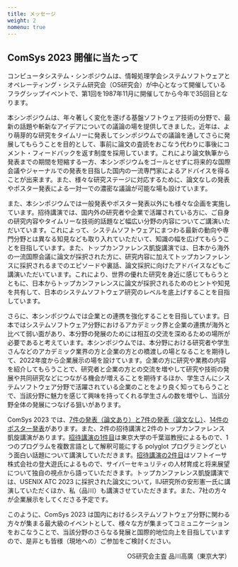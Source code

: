 ```yaml
---
title: メッセージ
weight: 2
nomenu: true
---
```

## ComSys 2023 開催に当たって

コンピュータシステム・シンポジウムは、情報処理学会システムソフトウェアとオペレーティング・システム研究会（OS研究会）が中心となって開催しているフラグシップイベントで、第1回を1987年11月に開催してから今年で35回目となります。

本シンポジウムは、年々著しく変化を遂げる基盤ソフトウェア技術の分野で、最新の話題や斬新なアイデアについての議論の場を提供してきました。近年は、より萌芽的な研究をタイムリーに発表してシンポジウムでの議論を通してさらに発展してもらうことを目的として、事前に論文の査読をおこなう代わりに事後にコメント・フィードバックを返す制度を採用しています。これにより論文執筆から発表までの期間を短縮する一方、本シンポジウムをゴールとせずに将来的な国際会議やジャーナルでの発表を目指した国内の一流専門家によるアドバイスを得ることが出来ます。また、様々な研究ステージに対応するために、論文なしの発表やポスター発表による一対一での濃密な議論が可能な場も設けています。

また、本シンポジウムでは一般発表やポスター発表以外にも様々な企画を実施しています。招待講演では、国内外の研究者や企業で活躍されている方に、ご自身の研究内容やタイムリーな技術的話題など幅広い分野の内容についてご講演いただいています。これによって、システムソフトウェアにまつわる最新の動向や専門分野とは異なる知見なども取り入れていただいて、知識の幅を広げてもらうことを目指しています。また、トップカンファレンス凱旋講演では、日本から海外の一流国際会議に論文が採択された方に、研究内容に加えてトップカンファレンスに採択されるまでのエピソードや裏話、論文採択に向けたアドバイスなどもご講演いただいています。これにより、世界の優れた研究を身近に感じてもらうとともに、日本からトップカンファレンスに論文が採択されるためのヒントや知見を共有して、日本のシステムソフトウェア研究のレベルを底上げすることを目指しています。

さらに、本シンポジウムでは企業との連携を強化することを目指しています。日本ではシステムソフトウェア分野におけるアカデミック界と企業の連携が海外と比べて弱い面があり、本分野の発展のためには相互の交流を深めるための場所が必要であると考えています。本シンポジウムでは、本分野における研究者や学生さんなどのアカデミック業界の方と企業の方との橋渡しの場となることを期待して、2022年度から企業展示の場を設けています。企業の方に研究や業務の内容を紹介してもらうことで、研究者と企業の方との交流を増やして研究や技術の発展や共同研究などにつながる機会が増えることを期待するほか、学生さんにシステムソフトウェア分野で活躍されている企業のことをより良く知ってもらうことで、当該分野に魅力を感じて興味を持ってくれる学生さんの数を増やし、当該分野全体の発展につなげる狙いがあります。

ComSys 2023 では、[7件の発表（論文あり）と7件の発表（論文なし）](#program)、[14件のポスター発表](#poster)があります。また、2件の招待講演と2件のトップカンファレンス凱旋講演があります。[招待講演の1件目](#invite1)は東京大学の千葉滋教授によるもので、1つのプログラムを複数言語として解釈可能にする polyglot プログラミングという面白い話題について講演していただきます。[招待講演の2件目](#invite2)はソフトイーサ株式会社の登大遊氏によるもので、サイバーセキュリティの人材育成と将来展望について独自の視点から語っていただきます。トップカンファレンス凱旋講演では、USENIX ATC 2023 に採択された論文について，IIJ研究所の安形憲一氏に講演していただくほか、私（品川）も講演させていただきます。また、7社の方々が企業展示をしてくださる予定です。

このように、ComSys 2023 は国内におけるシステムソフトウェア分野に関わる方々が集まる最大級のイベントとして、様々な方が集まってコミュニケーションをおこなうことで、当該分野のさらなる発展と国際的地位向上を目指していますので、是非とも皆様（現地への）ご参加をご検討ください。

<div style="text-align: right;">
OS研究会主査 品川高廣（東京大学）
</div>
